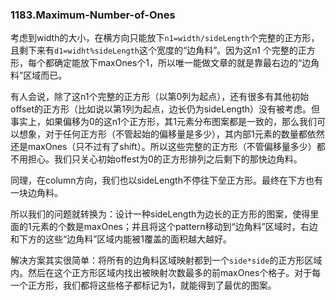 ### 1183.Maximum-Number-of-Ones

考虑到width的大小，在横方向只能放下```n1=width/sideLength```个完整的正方形，且剩下来有```d1=widht%sideLength```这个宽度的“边角料”。因为这n1
个完整的正方形，每个都确定能放下maxOnes个1，所以唯一能做文章的就是靠最右边的“边角料”区域而已。

有人会说，除了这n1个完整的正方形（以第0列为起点），还有很多有其他初始offset的正方形（比如说以第1列为起点，边长仍为sideLength）没有被考虑。但事实上，如果偏移为0的这n1个正方形，其1元素分布图案都是一致的，那么我们可以想象，对于任何正方形（不管起始的偏移量是多少），其内部1元素的数量都依然还是maxOnes（只不过有了shift）。所以这些完整的正方形（不管偏移量多少）都不用担心。我们只关心初始offest为0的正方形排列之后剩下的那快边角料。

同理，在column方向，我们也以sideLength不停往下垒正方形。最终在下方也有一块边角料。

所以我们的问题就转换为：设计一种sideLength为边长的正方形的图案，使得里面的1元素的个数是maxOnes；并且将这个pattern移动到“边角料”区域时，右边和下方的这些“边角料”区域内能被1覆盖的面积越大越好。

解决方案其实很简单：将所有的边角料区域映射都到一个```side*side```的正方形区域内。然后在这个正方形区域内找出被映射次数最多的前maxOnes个格子。对于每一个正方形，我们都将这些格子都标记为1，就能得到了最优的图案。
